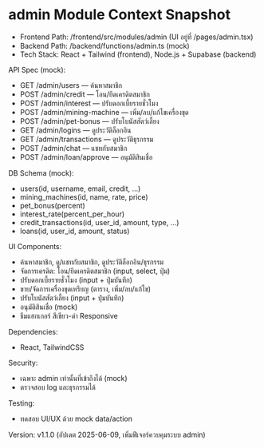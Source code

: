 # admin Module Context Snapshot

- Frontend Path: /frontend/src/modules/admin (UI อยู่ที่ /pages/admin.tsx)
- Backend Path: /backend/functions/admin.ts (mock)
- Tech Stack: React + Tailwind (frontend), Node.js + Supabase (backend)

API Spec (mock):
- GET /admin/users — ค้นหาสมาชิก
- POST /admin/credit — โอน/ยึดเครดิตสมาชิก
- POST /admin/interest — ปรับดอกเบี้ยรายชั่วโมง
- POST /admin/mining-machine — เพิ่ม/ลบ/แก้ไขเครื่องขุด
- POST /admin/pet-bonus — ปรับโบนัสสัตว์เลี้ยง
- GET /admin/logins — ดูประวัติล็อกอิน
- GET /admin/transactions — ดูประวัติธุรกรรม
- POST /admin/chat — แชทกับสมาชิก
- POST /admin/loan/approve — อนุมัติสินเชื่อ

DB Schema (mock):
- users(id, username, email, credit, ...)
- mining_machines(id, name, rate, price)
- pet_bonus(percent)
- interest_rate(percent_per_hour)
- credit_transactions(id, user_id, amount, type, ...)
- loans(id, user_id, amount, status)

UI Components:
- ค้นหาสมาชิก, ดู/แชทกับสมาชิก, ดูประวัติล็อกอิน/ธุรกรรม
- จัดการเครดิต: โอน/ยึดเครดิตสมาชิก (input, select, ปุ่ม)
- ปรับดอกเบี้ยรายชั่วโมง (input + ปุ่มบันทึก)
- ขาย/จัดการเครื่องขุดเหรียญ (ตาราง, เพิ่ม/ลบ/แก้ไข)
- ปรับโบนัสสัตว์เลี้ยง (input + ปุ่มบันทึก)
- อนุมัติสินเชื่อ (mock)
- ธีมแฮกเกอร์ สีเขียว-ดำ Responsive

Dependencies:
- React, TailwindCSS

Security:
- เฉพาะ admin เท่านั้นที่เข้าถึงได้ (mock)
- ตรวจสอบ log และธุรกรรมได้

Testing:
- ทดสอบ UI/UX ด้วย mock data/action

Version: v1.1.0 (อัปเดต 2025-06-09, เพิ่มฟีเจอร์ควบคุมระบบ admin)
